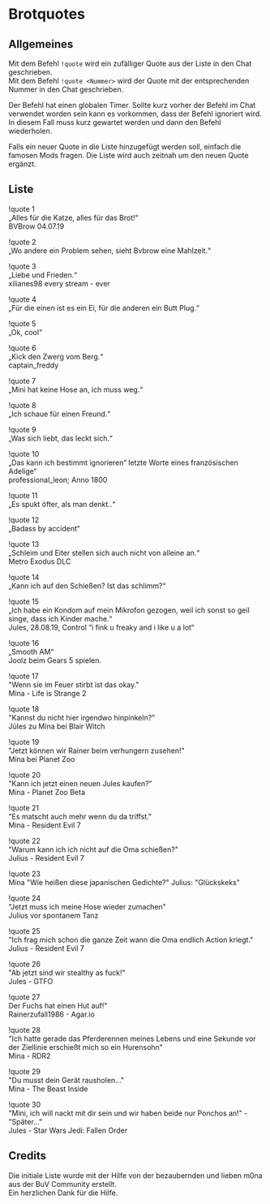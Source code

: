 # Brotquotes

## Allgemeines

Mit dem Befehl `!quote` wird ein zufälliger Quote aus der Liste in den Chat geschrieben.  
Mit dem Befehl `!quote <Nummer>` wird der Quote mit der entsprechenden Nummer in den Chat geschrieben.

Der Befehl hat einen globalen Timer. Sollte kurz vorher der Befehl im Chat verwendet worden sein kann es vorkommen, dass der Befehl ignoriert wird. In diesem Fall muss kurz gewartet werden und dann den Befehl wiederholen.

Falls ein neuer Quote in die Liste hinzugefügt werden soll, einfach die famosen Mods fragen. Die Liste wird auch zeitnah um den neuen Quote ergänzt.


## Liste

!quote 1  
„Alles für die Katze, alles für das Brot!“  
BVBrow 04.07.19

!quote 2  
„Wo andere ein Problem sehen, sieht Bvbrow eine Mahlzeit.“

!quote 3  
„Liebe und Frieden.“  
xilianes98 every stream - ever

!quote 4  
„Für die einen ist es ein Ei, für die anderen ein Butt Plug.“

!quote 5  
„Ok, cool“

!quote 6  
„Kick den Zwerg vom Berg.“  
captain_freddy

!quote 7  
„Mini hat keine Hose an, ich muss weg.“

!quote 8  
„Ich schaue für einen Freund.“

!quote 9  
„Was sich liebt, das leckt sich.“

!quote 10  
„Das kann ich bestimmt ignorieren“ letzte Worte eines französischen Adelige“  
professional_leon; Anno 1800

!quote 11  
„Es spukt öfter, als man denkt..“

!quote 12  
„Badass by accident“

!quote 13  
„Schleim und Eiter stellen sich auch nicht von alleine an.“  
Metro Exodus DLC

!quote 14  
„Kann ich auf den Schießen? Ist das schlimm?“

!quote 15  
„Ich habe ein Kondom auf mein Mikrofon gezogen, weil ich sonst so geil singe, dass ich Kinder mache.“  
Jules, 28.08.19, Control “i fink u freaky and i like u a lot“

!quote 16  
„Smooth AM“  
Joolz beim Gears 5 spielen.

!quote 17  
"Wenn sie im Feuer stirbt ist das okay."  
Mina - Life is Strange 2

!quote 18  
"Kannst du nicht hier irgendwo hinpinkeln?"  
Jüles zu Mina bei Blair Witch  

!quote 19  
"Jetzt können wir Rainer beim verhungern zusehen!"  
Mina bei Planet Zoo

!quote 20  
"Kann ich jetzt einen neuen Jules kaufen?"  
Mina - Planet Zoo Beta

!quote 21  
"Es matscht auch mehr wenn du da triffst."  
Mina - Resident Evil 7

!quote 22  
"Warum kann ich ich nicht auf die Oma schießen?"  
Julius - Resident Evil 7

!quote 23  
Mina "Wie heißen diese japanischen Gedichte?" Julius: "Glückskeks"

!quote 24  
"Jetzt muss ich meine Hose wieder zumachen"  
Julius vor spontanem Tanz

!quote 25  
"Ich frag mich schon die ganze Zeit wann die Oma endlich Action kriegt."  
Julius - Resident Evil 7

!quote 26  
"Ab jetzt sind wir stealthy as fuck!"  
Jules - GTFO

!quote 27  
Der Fuchs hat einen Hut auf!"  
Rainerzufall1986 - Agar.io

!quote 28  
"Ich hatte gerade das Pferderennen meines Lebens und eine Sekunde vor der Ziellinie erschießt mich so ein Hurensohn"  
Mina - RDR2

!quote 29  
"Du musst dein Gerät rausholen..."  
Mina - The Beast Inside

!quote 30  
"Mini, ich will nackt mit dir sein und wir haben beide nur Ponchos an!" - "Später..."  
Jules - Star Wars Jedi: Fallen Order


## Credits
Die initiale Liste wurde mit der Hilfe von der bezaubernden und lieben m0na aus der BuV Community erstellt.  
Ein herzlichen Dank für die Hilfe.
